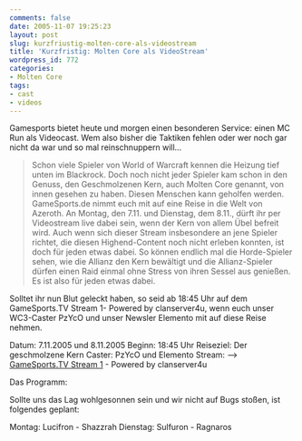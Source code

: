 ```yaml
---
comments: false
date: 2005-11-07 19:25:23
layout: post
slug: kurzfriustig-molten-core-als-videostream
title: 'Kurzfristig: Molten Core als VideoStream'
wordpress_id: 772
categories:
- Molten Core
tags:
- cast
- videos
---
```


Gamesports bietet heute und morgen einen besonderen Service: einen MC Run als Videocast. Wem also bisher die Taktiken fehlen oder wer noch gar nicht da war und so mal reinschnuppern will...



> Schon viele Spieler von World of Warcraft kennen die Heizung tief unten im Blackrock. Doch noch nicht jeder Spieler kam schon in den Genuss, den Geschmolzenen Kern, auch Molten Core genannt, von innen gesehen zu haben. Diesen Menschen kann geholfen werden. GameSports.de nimmt euch mit auf eine Reise in die Welt von Azeroth. An Montag, den 7.11. und Dienstag, dem 8.11., dürft ihr per Videostream live dabei sein, wenn der Kern von allem Übel befreit wird. Auch wenn sich dieser Stream insbesondere an jene Spieler richtet, die diesen Highend-Content noch nicht erleben konnten, ist doch für jeden etwas dabei. So können endlich mal die Horde-Spieler sehen, wie die Allianz den Kern bewältigt und die Allianz-Spieler dürfen einen Raid einmal ohne Stress von ihren Sessel aus genießen. Es ist also für jeden etwas dabei.

Solltet ihr nun Blut geleckt haben, so seid ab 18:45 Uhr auf dem GameSports.TV Stream 1- Powered by clanserver4u, wenn euch unser WC3-Caster PzYcO und unser Newsler Elemento mit auf diese Reise nehmen.

Datum: 7.11.2005 und 8.11.2005
Beginn: 18:45 Uhr
Reiseziel: Der geschmolzene Kern
Caster: PzYcO und Elemento
Stream: --> [GameSports.TV Stream 1](mms://www.gamesports.tv/TVStream1) - Powered by clanserver4u

Das Programm:

Sollte uns das Lag wohlgesonnen sein und wir nicht auf Bugs stoßen, ist folgendes geplant:

Montag: Lucifron - Shazzrah
Dienstag: Sulfuron - Ragnaros
